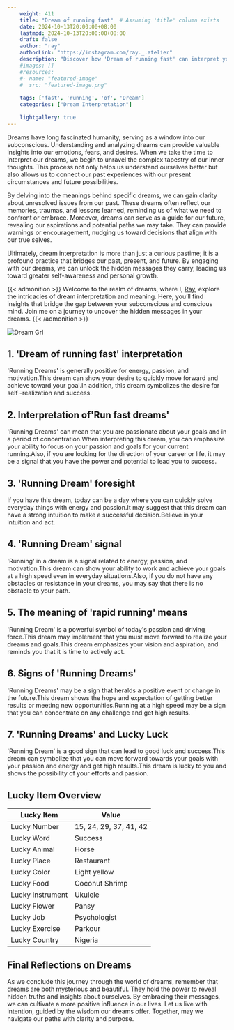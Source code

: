 ```yaml
---
    weight: 411
    title: "Dream of running fast"  # Assuming 'title' column exists
    date: 2024-10-13T20:00:00+08:00
    lastmod: 2024-10-13T20:00:00+08:00
    draft: false
    author: "ray"
    authorLink: "https://instagram.com/ray._.atelier"
    description: "Discover how 'Dream of running fast' can interpret your future and uncover its significant meanings in your life."
    #images: []
    #resources:
    #- name: "featured-image"
    #  src: "featured-image.png"
    
    tags: ['fast', 'running', 'of', 'Dream']
    categories: ["Dream Interpretation"]
    
    lightgallery: true
---
```

    
Dreams have long fascinated humanity, serving as a window into our subconscious. Understanding and analyzing dreams can provide valuable insights into our emotions, fears, and desires. When we take the time to interpret our dreams, we begin to unravel the complex tapestry of our inner thoughts. This process not only helps us understand ourselves better but also allows us to connect our past experiences with our present circumstances and future possibilities.

By delving into the meanings behind specific dreams, we can gain clarity about unresolved issues from our past. These dreams often reflect our memories, traumas, and lessons learned, reminding us of what we need to confront or embrace. Moreover, dreams can serve as a guide for our future, revealing our aspirations and potential paths we may take. They can provide warnings or encouragement, nudging us toward decisions that align with our true selves.

Ultimately, dream interpretation is more than just a curious pastime; it is a profound practice that bridges our past, present, and future. By engaging with our dreams, we can unlock the hidden messages they carry, leading us toward greater self-awareness and personal growth.

{{< admonition >}}
Welcome to the realm of dreams, where I, [Ray](https://instagram.com/ray._.atelier), explore the intricacies of dream interpretation and meaning. Here, you’ll find insights that bridge the gap between your subconscious and conscious mind. Join me on a journey to uncover the hidden messages in your dreams.
{{< /admonition >}}

![Dream Grl](https://cdn.pixabay.com/photo/2017/11/02/03/35/gothic-2910057_1280.jpg "Dream Grl")

## 1. 'Dream of running fast' interpretation
'Running Dreams' is generally positive for energy, passion, and motivation.This dream can show your desire to quickly move forward and achieve toward your goal.In addition, this dream symbolizes the desire for self -realization and success.

## 2. Interpretation of'Run fast dreams'
'Running Dreams' can mean that you are passionate about your goals and in a period of concentration.When interpreting this dream, you can emphasize your ability to focus on your passion and goals for your current running.Also, if you are looking for the direction of your career or life, it may be a signal that you have the power and potential to lead you to success.

## 3. 'Running Dream' foresight
If you have this dream, today can be a day where you can quickly solve everyday things with energy and passion.It may suggest that this dream can have a strong intuition to make a successful decision.Believe in your intuition and act.

## 4. 'Running Dream' signal
'Running' in a dream is a signal related to energy, passion, and motivation.This dream can show your ability to work and achieve your goals at a high speed even in everyday situations.Also, if you do not have any obstacles or resistance in your dreams, you may say that there is no obstacle to your path.

## 5. The meaning of 'rapid running' means
'Running Dream' is a powerful symbol of today's passion and driving force.This dream may implement that you must move forward to realize your dreams and goals.This dream emphasizes your vision and aspiration, and reminds you that it is time to actively act.

## 6. Signs of 'Running Dreams'
'Running Dreams' may be a sign that heralds a positive event or change in the future.This dream shows the hope and expectation of getting better results or meeting new opportunities.Running at a high speed may be a sign that you can concentrate on any challenge and get high results.

## 7. 'Running Dreams' and Lucky Luck
'Running Dream' is a good sign that can lead to good luck and success.This dream can symbolize that you can move forward towards your goals with your passion and energy and get high results.This dream is lucky to you and shows the possibility of your efforts and passion.

## Lucky Item Overview
| Lucky Item          | Value              |
|---------------|--------------------|
| Lucky Number        | 15, 24, 29, 37, 41, 42  |
| Lucky Word          | Success |
| Lucky Animal        | Horse |
| Lucky Place         | Restaurant     |
| Lucky Color         | Light yellow     |
| Lucky Food          | Coconut Shrimp      |
| Lucky Instrument    | Ukulele |
| Lucky Flower        | Pansy    |
| Lucky Job           | Psychologist       |
| Lucky Exercise      | Parkour  |
| Lucky Country       | Nigeria    |


##  Final Reflections on Dreams

As we conclude this journey through the world of dreams, remember that dreams are both mysterious and beautiful. They hold the power to reveal hidden truths and insights about ourselves. By embracing their messages, we can cultivate a more positive influence in our lives. Let us live with intention, guided by the wisdom our dreams offer. Together, may we navigate our paths with clarity and purpose.
